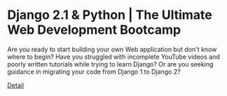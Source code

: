 # Django 2.1 & Python | The Ultimate Web Development Bootcamp

Are you ready to start building your own Web application but don't know where to begin? Have you struggled with incomplete YouTube videos and poorly written tutorials while trying to learn Django? Or are you seeking guidance in migrating your code from Django 1 to Django 2? 

[Detail](https://eduitfree.com/courses/django-2-1-python-the-ultimate-web-development-bootcamp)